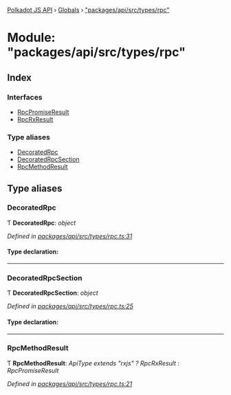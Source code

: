 [Polkadot JS API](../README.md) › [Globals](../globals.md) › ["packages/api/src/types/rpc"](_packages_api_src_types_rpc_.md)

# Module: "packages/api/src/types/rpc"

## Index

### Interfaces

* [RpcPromiseResult](../interfaces/_packages_api_src_types_rpc_.rpcpromiseresult.md)
* [RpcRxResult](../interfaces/_packages_api_src_types_rpc_.rpcrxresult.md)

### Type aliases

* [DecoratedRpc](_packages_api_src_types_rpc_.md#decoratedrpc)
* [DecoratedRpcSection](_packages_api_src_types_rpc_.md#decoratedrpcsection)
* [RpcMethodResult](_packages_api_src_types_rpc_.md#rpcmethodresult)

## Type aliases

###  DecoratedRpc

Ƭ **DecoratedRpc**: *object*

*Defined in [packages/api/src/types/rpc.ts:31](https://github.com/polkadot-js/api/blob/bcdfcce89/packages/api/src/types/rpc.ts#L31)*

#### Type declaration:

___

###  DecoratedRpcSection

Ƭ **DecoratedRpcSection**: *object*

*Defined in [packages/api/src/types/rpc.ts:25](https://github.com/polkadot-js/api/blob/bcdfcce89/packages/api/src/types/rpc.ts#L25)*

#### Type declaration:

___

###  RpcMethodResult

Ƭ **RpcMethodResult**: *ApiType extends "rxjs" ? RpcRxResult<F> : RpcPromiseResult<F>*

*Defined in [packages/api/src/types/rpc.ts:21](https://github.com/polkadot-js/api/blob/bcdfcce89/packages/api/src/types/rpc.ts#L21)*
